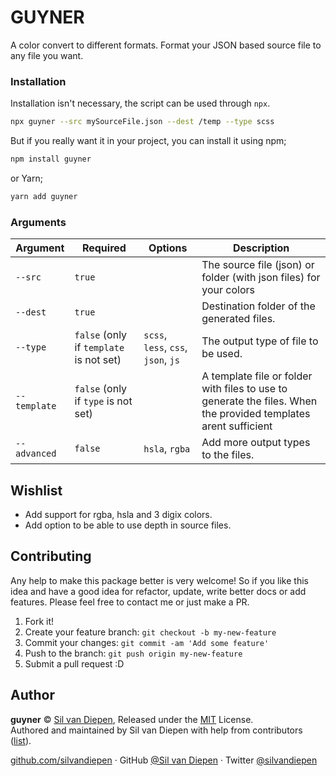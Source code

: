 # GUYNER

A color convert to different formats. Format your JSON based source file to any file you want.

### Installation

Installation isn't necessary, the script can be used through `npx`.

```bash
npx guyner --src mySourceFile.json --dest /temp --type scss
```

But if you really want it in your project, you can install it using npm;

```bash
npm install guyner
```

or Yarn;

```bash
yarn add guyner
```

### Arguments

| Argument     | Required                                | Options                             | Description                                                                                                     |
| ------------ | --------------------------------------- | ----------------------------------- | --------------------------------------------------------------------------------------------------------------- |
| `--src`      | `true`                                  |                                     | The source file (json) or folder (with json files) for your colors                                              |
| `--dest`     | `true`                                  |                                     | Destination folder of the generated files.                                                                      |
| `--type`     | `false` (only if `template` is not set) | `scss`, `less`, `css`, `json`, `js` | The output type of file to be used.                                                                             |
| `--template` | `false` (only if `type` is not set)     |                                     | A template file or folder with files to use to generate the files. When the provided templates arent sufficient |
| `--advanced` | `false`                                 | `hsla`, `rgba`                      | Add more output types to the files.                                                                             |

## Wishlist

- Add support for rgba, hsla and 3 digix colors.
- Add option to be able to use depth in source files.

## Contributing

Any help to make this package better is very welcome! So if you like this idea and have a good idea for refactor, update, write better docs or add features. Please feel free to contact me or just make a PR.

1. Fork it!
2. Create your feature branch: `git checkout -b my-new-feature`
3. Commit your changes: `git commit -am 'Add some feature'`
4. Push to the branch: `git push origin my-new-feature`
5. Submit a pull request :D

## Author

**guyner** © [Sil van Diepen](https://github.com/silvandiepen), Released under the [MIT](./LICENSE) License.<br>
Authored and maintained by Sil van Diepen with help from contributors ([list](https://github.com/silvandiepen/guyner/contributors)).

[github.com/silvandiepen](https://github.com/silvandiepen) · GitHub [@Sil van Diepen](https://github.com/silvandiepen) · Twitter [@silvandiepen](https://twitter.com/silvandiepen)
